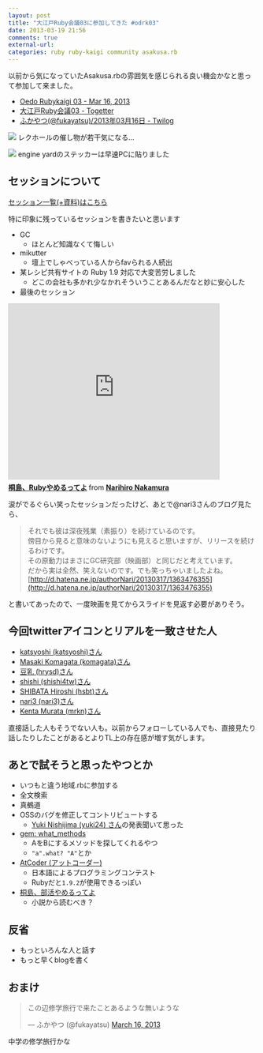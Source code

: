 ```yaml
---
layout: post
title: "大江戸Ruby会議03に参加してきた #odrk03"
date: 2013-03-19 21:56
comments: true
external-url:
categories: ruby ruby-kaigi community asakusa.rb
---
```


以前から気になっていたAsakusa.rbの雰囲気を感じられる良い機会かなと思って参加して来ました。

- [Oedo Rubykaigi 03 - Mar 16, 2013](http://regional.rubykaigi.org/oedo03)
- [大江戸Ruby会議03 - Togetter](http://togetter.com/li/472551)
- [ふかやつ(@fukayatsu)/2013年03月16日 - Twilog](http://twilog.org/fukayatsu/date-130316)

![](https://lh3.googleusercontent.com/-lXnCdlUNDRs/UURvLSePrbI/AAAAAAAALdw/IZ08d-XT39Q/s848/IMG_20130316_093846.jpg)
レクホールの催し物が若干気になる...


![](https://lh4.googleusercontent.com/--gRJ-hReS6Y/UUhihs3_vtI/AAAAAAAALfQ/4XluTapjcrc/s718/photo.jpg)
engine yardのステッカーは早速PCに貼りました

## セッションについて
[セッション一覧(+資料)はこちら](http://regional.rubykaigi.org/oedo03/schedule)

特に印象に残っているセッションを書きたいと思います

- GC
    - ほとんど知識なくて悔しい
- mikutter
    - 壇上でしゃべっている人からfavられる人続出
- 某レシピ共有サイトの Ruby 1.9 対応で大変苦労しました
    - どこの会社も多かれ少なかれそういうことあるんだなと妙に安心した
- 最後のセッション

<iframe src="http://www.slideshare.net/slideshow/embed_code/17269278" width="427" height="356" frameborder="0" marginwidth="0" marginheight="0" scrolling="no" style="border:1px solid #CCC;border-width:1px 1px 0;margin-bottom:5px" allowfullscreen webkitallowfullscreen mozallowfullscreen> </iframe> <div style="margin-bottom:5px"> <strong> <a href="http://www.slideshare.net/authorNari/ruby-17269278" title="桐島、Rubyやめるってよ" target="_blank">桐島、Rubyやめるってよ</a> </strong> from <strong><a href="http://www.slideshare.net/authorNari" target="_blank">Narihiro Nakamura</a></strong> </div>

涙がでるぐらい笑ったセッションだったけど、あとで@nari3さんのブログ見たら、

> それでも彼は深夜残業（素振り）を続けているのです。  
傍目から見ると意味のないようにも見えると思いますが、リリースを続けるわけです。  
その原動力はまさにGC研究部（映画部）と同じだと考えています。  
だから実は全然、笑えないのです。でも笑っちゃいましたよね。  
[http://d.hatena.ne.jp/authorNari/20130317/1363476355](http://d.hatena.ne.jp/authorNari/20130317/1363476355)

と書いてあったので、一度映画を見てからスライドを見返す必要がありそう。

## 今回twitterアイコンとリアルを一致させた人
- [katsyoshi (katsyoshi)さん](https://twitter.com/katsyoshi)
- [Masaki Komagata (komagata)さん](https://twitter.com/komagata)
- [豆乳 (hrysd)さん](https://twitter.com/hrysd)
- [shishi (shishi4tw)さん](https://twitter.com/shishi4tw)
- [SHIBATA Hiroshi (hsbt)さん](https://twitter.com/hsbt)
- [nari3 (nari3)さん](https://twitter.com/nari3)
- [Kenta Murata (mrkn)さん](https://twitter.com/mrkn)

直接話した人もそうでない人も。以前からフォローしている人でも、直接見たり話したりしたことがあるとよりTL上の存在感が増す気がします。

## あとで試そうと思ったやつとか
- いつもと違う地域.rbに参加する
- 全文検索
- 真鵺道
- OSSのバグを修正してコントリビュートする
    - [Yuki Nishijima (yuki24) さん](https://twitter.com/yuki24)の発表聞いて思った
- [gem: what_methods](https://rubygems.org/gems/what_methods)
    - AをBにするメソッドを探してくれるやつ
    - `"a".what? "A"`とか
- [AtCoder (アットコーダー)](http://atcoder.jp/)
    - 日本語によるプログラミングコンテスト
    - Rubyだと`1.9.2`が使用できるっぽい
- [桐島、部活やめるってよ](http://www.amazon.co.jp/dp/B00ANFT8R8)
    - 小説から読むべき？

## 反省
- もっといろんな人と話す
- もっと早くblogを書く

## おまけ
<blockquote class="twitter-tweet"><p>この辺修学旅行で来たことあるような無いような</p>&mdash; ふかやつ (@fukayatsu) <a href="https://twitter.com/fukayatsu/status/312751519168606208">March 16, 2013</a></blockquote>
<script async src="//platform.twitter.com/widgets.js" charset="utf-8"></script>

中学の修学旅行かな